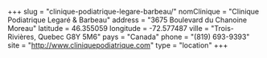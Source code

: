 +++
slug = "clinique-podiatrique-legare-barbeau/"
nomClinique = "Clinique Podiatrique Legaré & Barbeau"
address = "3675 Boulevard du Chanoine Moreau"
latitude = 46.355059
longitude = -72.577487
ville = "Trois-Rivières, Quebec G8Y 5M6"
pays = "Canada"
phone = "(819) 693-9393"
site = "http://www.cliniquepodiatrique.com"
type = "location"
+++